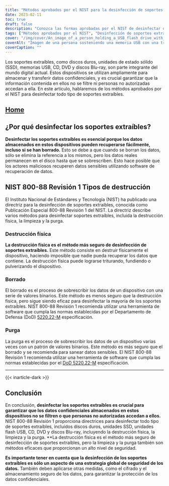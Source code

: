```yaml
---
title: "Métodos aprobados por el NIST para la desinfección de soportes extraíbles"
date: 2023-02-11
toc: true
draft: false
description: "Conozca las formas aprobadas por el NIST de desinfectar discos duros, unidades SSD, unidades flash USB, CD, DVD y discos Blu-ray para proteger los datos confidenciales de accesos no autorizados."
tags: ["Métodos aprobados por el NIST", "Desinfección de soportes extraíbles", "Discos duros", "Unidades SSD", "Memorias USB", "CD", "DVD", "Discos Blu-ray", "Seguridad de los datos", "Protección de datos sensibles"]
cover: "/img/cover/An_image_of_a_person_holding_a_USB_flash_drive_with_a_shreder.png"
coverAlt: "Imagen de una persona sosteniendo una memoria USB con una trituradora de fondo"
coverCaption: ""
---
```


Los soportes extraíbles, como discos duros, unidades de estado sólido (SSD), memorias USB, CD, DVD y discos Blu-ray, son parte integrante del mundo digital actual. Estos dispositivos se utilizan ampliamente para almacenar y transferir datos confidenciales, y es crucial garantizar que la información contenida en ellos no se filtre ni personas no autorizadas accedan a ella. En este artículo, hablaremos de los métodos aprobados por el NIST para desinfectar todo tipo de soportes extraíbles.

## [Home](/cyber-security-career-playbook-start/)

## ¿Por qué desinfectar los soportes extraíbles?

**Desinfectar los soportes extraíbles es esencial porque los datos almacenados en estos dispositivos pueden recuperarse fácilmente, incluso si se han borrado.** Esto se debe a que cuando se borran los datos, sólo se elimina la referencia a los mismos, pero los datos reales permanecen en el disco hasta que se sobrescriben. Esto hace posible que los actores maliciosos recuperen datos sensibles utilizando software de recuperación de datos.

## NIST 800-88 Revisión 1 Tipos de destrucción

El Instituto Nacional de Estándares y Tecnología (NIST) ha publicado una directriz para la desinfección de soportes extraíbles, conocida como Publicación Especial 800-88 Revisión 1 del NIST. La directriz describe varios métodos para desinfectar soportes extraíbles, incluida la destrucción física, la limpieza y la purga.

### Destrucción física

**La destrucción física es el método más seguro de desinfección de soportes extraíbles.** Este método consiste en destruir físicamente el dispositivo, haciendo imposible que nadie pueda recuperar los datos que contiene. La destrucción física puede lograrse triturando, fundiendo o pulverizando el dispositivo.

### Borrado

El borrado es el proceso de sobrescribir los datos de un dispositivo con una serie de valores binarios. Este método es menos seguro que la destrucción física, pero sigue siendo eficaz para desinfectar la mayoría de los soportes extraíbles. NIST 800-88 Revisión 1 recomienda utilizar una herramienta de software que cumpla las normas establecidas por el Departamento de Defensa (DoD) [5220.22-M](https://simeononsecurity.ch/articles/dod-5220.22-m-data-sanitization-summarized/) especificación.

### Purga

La purga es el proceso de sobrescribir los datos de un dispositivo varias veces con un patrón de valores binarios. Este método es más seguro que el borrado y se recomienda para sanear datos sensibles. El NIST 800-88 Revisión 1 recomienda utilizar una herramienta de software que cumpla las normas establecidas por el [DoD 5220.22-M](https://simeononsecurity.ch/articles/dod-5220.22-m-data-sanitization-summarized/) especificación.

__________________________________________
{{< inarticle-dark >}}
## Conclusión

En conclusión, **desinfectar los soportes extraíbles es crucial para garantizar que los datos confidenciales almacenados en estos dispositivos no se filtren o que personas no autorizadas accedan a ellos.** NIST 800-88 Revisión 1 proporciona directrices para desinfectar todo tipo de soportes extraíbles, incluidos discos duros, unidades SSD, unidades flash USB, CD, DVD y discos Blu-ray, incluyendo la destrucción física, la limpieza y la purga. **La destrucción física es el método más seguro de desinfección de soportes extraíbles, pero la limpieza y la purga también son métodos eficaces que proporcionan un alto nivel de seguridad.

**Es importante tener en cuenta que la desinfección de los soportes extraíbles es sólo un aspecto de una estrategia global de seguridad de los datos.** También deben aplicarse otras medidas, como el cifrado y el almacenamiento seguro de los datos, para garantizar la protección de los datos confidenciales.

